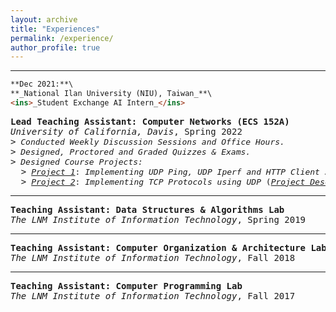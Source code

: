 ```yaml
---
layout: archive
title: "Experiences"
permalink: /experience/
author_profile: true
---
```


<p></p>
<hr>
<p></p>

````markdown
**Dec 2021:**\
**_National Ilan University (NIU), Taiwan_**\
<ins>_Student Exchange AI Intern_</ins>
````

<pre>
<b>Lead Teaching Assistant: Computer Networks (ECS 152A)</b>  
<i>University of California, Davis</i>, Spring 2022
><i><font size="3"> Conducted Weekly Discussion Sessions and Office Hours.</font></i>
><i><font size="3"> Designed, Proctored and Graded Quizzes & Exams.</font></i>
><i><font size="3"> Designed Course Projects:</font></i>
  ><font size="3"> <i><a href="https://github.com/Yash-Vekaria/HTTPClientServer">Project 1</a></i>: <i>Implementing UDP Ping, UDP Iperf and HTTP Client Server Model</i> (<i><a href="https://docs.google.com/document/d/1P-p3-W50nj2-XBY3YjoPUNJxugvgHNPYlaPlfa375bk/edit?usp=sharing">Project Description</a></i>)</font>
  ><font size="3"> <i><a href="https://github.com/Yash-Vekaria/TCPProtocol">Project 2</a></i>: <i>Implementing TCP Protocols using UDP</i> (<i><a href="https://docs.google.com/document/d/1BoU-GWclEHxUR5ZATwnuPEGvhZM6geCMCPH9eVJvIxg/edit?usp=sharing">Project Description</a></i>)</font>
</pre>

<p></p>
<hr>
<p></p>

<pre>
<b>Teaching Assistant: Data Structures & Algorithms Lab</b>  
<i>The LNM Institute of Information Technology</i>, Spring 2019
</pre>

<p></p>
<hr>
<p></p>

<pre>
<b>Teaching Assistant: Computer Organization & Architecture Lab</b>  
<i>The LNM Institute of Information Technology</i>, Fall 2018
</pre>

<p></p>
<hr>
<p></p>

<pre>
<b>Teaching Assistant: Computer Programming Lab</b>  
<i>The LNM Institute of Information Technology</i>, Fall 2017
</pre>


<!-- {% include base_path %}
{% for post in site.experience reversed %}
  {% include archive-single.html %}
{% endfor %} -->
